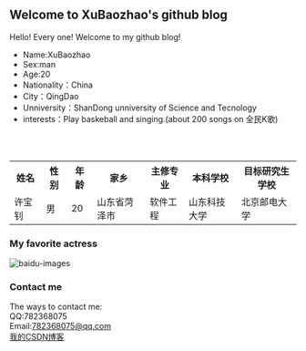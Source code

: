 ## Welcome to XuBaozhao's github blog

Hello! Every one! Welcome to my github blog!<br />
* Name:XuBaozhao
* Sex:man
* Age:20
* Nationality：China
* City：QingDao
* Unniversity：ShanDong unniversity of Science and Tecnology
* interests：Play baskeball and singing.(about 200 songs on 全民K歌)<br /><br />

<div>
        <table border="0">
	  <tr>
	    <th>姓名</th>
	    <th>性别</th>
      <th>年龄</th>
      <th>家乡</th>
      <th>主修专业</th>
      <th>本科学校</th>
      <th>目标研究生学校</th>
	  </tr>
	  <tr>
	    <td>许宝钊</td>
	    <td>男</td>
      <td>20</td>
      <td>山东省菏泽市</td>
      <td>软件工程</td>
      <td>山东科技大学</td>
      <td>北京邮电大学</td>
	  </tr>
	</table>
</div>



### My favorite actress 

![baidu-images](https://gss2.bdstatic.com/9fo3dSag_xI4khGkpoWK1HF6hhy/baike/c0%3Dbaike180%2C5%2C5%2C180%2C60/sign=012d5f65c68065386fe7ac41f6b4ca21/91ef76c6a7efce1b0f2812e1a351f3deb48f659e.jpg "baidu")  

### Contact me

The ways to contact me:<br />
QQ:782368075<br />
Email:782368075@qq.com<br />
[我的CSDN博客](https://blog.csdn.net/qq_38262266)

